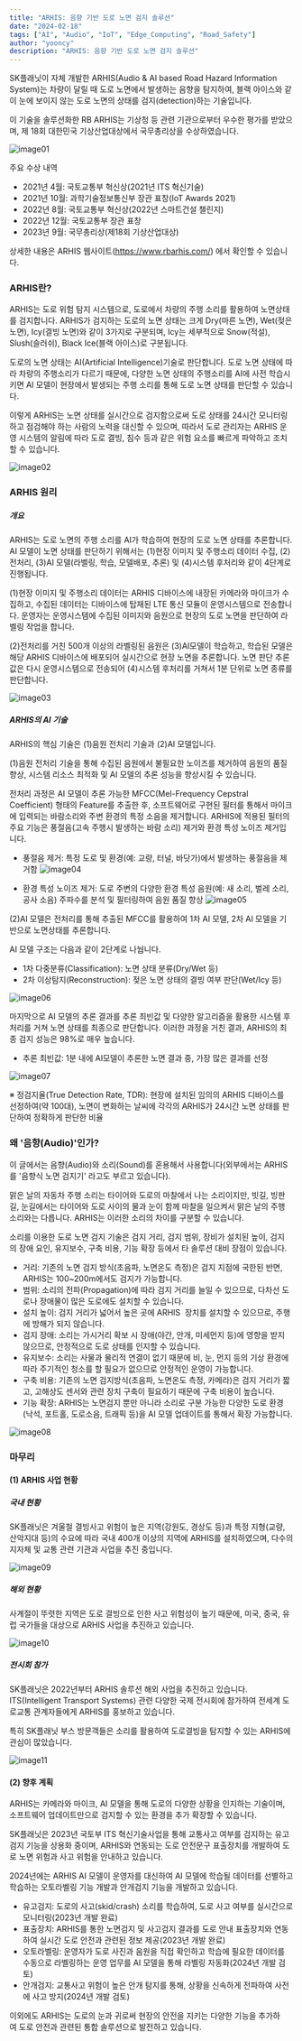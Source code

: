 ```yaml
---
title: "ARHIS: 음향 기반 도로 노면 검지 솔루션"
date: "2024-02-18"
tags: ["AI", "Audio", "IoT", "Edge_Computing", "Road_Safety"]
author: "yooncy"
description: "ARHIS: 음향 기반 도로 노면 검지 솔루션"
---
```


SK플래닛이 자체 개발한 ARHIS(Audio & AI based Road Hazard Information System)는 차량이 달릴 때 도로 노면에서 발생하는 음향을 탐지하여, 블랙 아이스와 같이 눈에 보이지 않는 도로 노면의 상태를 검지(detection)하는 기술입니다. 

이 기술을 솔루션화한 RB ARHIS는 기상청 등 관련 기관으로부터 우수한 평가를 받았으며, 제 18회 대한민국 기상산업대상에서 국무총리상을 수상하였습니다. 

![image01](./image01.png)

주요 수상 내역
* 2021년 4월: 국토교통부 혁신상(2021년 ITS 혁신기술)
* 2021년 10월: 과학기술정보통신부 장관 표창(IoT Awards 2021)
* 2022년 8월: 국토교통부 혁신상(2022년 스마트건설 챌린지)
* 2022년 12월: 국토교통부 장관 표창
* 2023년 9월: 국무총리상(제18회 기상산업대상)

상세한 내용은 ARHIS 웹사이트(https://www.rbarhis.com/) 에서 확인할 수 있습니다. 


###  ARHIS란?  

ARHIS는 도로 위험 탐지 시스템으로, 도로에서 차량의 주행 소리를 활용하여 노면상태를 검지합니다. ARHIS가 검지하는 도로의 노면 상태는 크게 Dry(마른 노면), Wet(젖은 노면), Icy(결빙 노면)와 같이 3가지로 구분되며,  Icy는 세부적으로 Snow(적설), Slush(슬러쉬), Black Ice(블랙 아이스)로 구분됩니다.

도로의 노면 상태는 AI(Artificial Intelligence)기술로 판단합니다. 도로 노면 상태에 따라 차량의 주행소리가 다르기 때문에, 다양한 노면 상태의 주행소리를 AI에 사전 학습시키면 AI 모델이 현장에서 발생되는 주행 소리를 통해 도로 노면 상태를 판단할 수 있습니다. 

이렇게 ARHIS는 노면 상태를 실시간으로 검지함으로써 도로 상태를 24시간 모니터링하고 점검해야 하는 사람의 노력을 대신할 수 있으며, 따라서 도로 관리자는 ARHIS 운영 시스템의 알림에 따라 도로 결빙, 침수 등과 같은 위험 요소를 빠르게 파악하고 조치할 수 있습니다.

![image02](./image02.png)


### ARHIS 원리 

##### 개요 

ARHIS는 도로 노면의 주행 소리를 AI가 학습하여 현장의 도로 노면 상태를 추론합니다. AI 모델이 노면 상태를 판단하기 위해서는 (1)현장 이미지 및 주행소리 데이터 수집, (2)전처리, (3)AI 모델(라벨링, 학습, 모델배포, 추론) 및 (4)시스템 후처리와 같이 4단계로 진행됩니다.

(1)현장 이미지 및 주행소리 데이터는 ARHIS 디바이스에 내장된 카메라와 마이크가 수집하고, 수집된 데이터는 디바이스에 탑재된 LTE 통신 모듈이 운영시스템으로 전송합니다.
운영자는 운영시스템에 수집된 이미지와 음원으로 현장의 도로 노면을 판단하여 라벨링 작업을 합니다.

(2)전처리를 거친 500개 이상의 라벨링된 음원은  (3)AI모델이 학습하고, 학습된 모델은 해당 ARHIS 디바이스에 배포되어 실시간으로 현장 노면을 추론합니다. 노면 판단 추론값은 다시 운영시스템으로 전송되어 (4)시스템 후처리를 거쳐서 1분 단위로 노면 종류를 판단합니다.


![image03](./image03.png)


##### ARHIS의 AI 기술

ARHIS의 핵심 기술은 (1)음원 전처리 기술과 (2)AI 모델입니다.

(1)음원 전처리 기술을 통해 수집된 음원에서 불필요한 노이즈를 제거하여 음원의 품질 향상, 시스템 리소스 최적화 및 AI 모델의 추론 성능을 향상시킬 수 있습니다.  

전처리 과정은 AI 모델이 추론 가능한 MFCC(Mel-Frequency Cepstral Coefficient) 형태의 Feature를 추출한 후, 소프트웨어로 구현된 필터를 통해서 마이크에 입력되는 바람소리와 주변 환경의 특정 소음을 제거합니다. ARHIS에 적용된 필터의 주요 기능은 풍절음(고속 주행시 발생하는 바람 소리) 제거와 환경 특성 노이즈 제거입니다.

* 풍절음 제거: 특정 도로 및 환경(예: 교량, 터널, 바닷가)에서 발생하는 풍절음을 제거함
![image04](./image04.png)

* 환경 특성 노이즈 제거: 도로 주변의 다양한 환경 특성 음원(예: 새 소리, 벌레 소리, 공사 소음) 주파수를 분석 및 필터링하여 음원 품질 향상
![image05](./image05.png) 


(2)AI 모델은 전처리를 통해 추출된 MFCC를 활용하여 1차 AI 모델, 2차 AI 모델을 기반으로 노면상태를 추론합니다. 

AI 모델 구조는 다음과 같이 2단계로 나눱니다.  
* 1차 다중분류(Classification): 노면 상태 분류(Dry/Wet 등)
* 2차 이상탐지(Reconstruction): 젖은 노면 상태의 결빙 여부 판단(Wet/Icy 등) 

![image06](./image06.png) 

마지막으로 AI 모델의 추론 결과를 추론 최빈값 및 다양한 알고리즘을 활용한 시스템 후처리를 거쳐 노면 상태를 최종으로 판단합니다. 이러한 과정을 거친 결과, ARHIS의 최종 검지 성능은 98%로 매우 높습니다.  

* 추론 최빈값: 1분 내에 AI모델이 추론한 노면 결과 중, 가장 많은 결과를 선정 

![image07](./image07.png)


※ 정검지율(True Detection Rate, TDR): 현장에 설치된 임의의 ARHIS 디바이스를 선정하여(약 100대), 노면이 변화하는 날씨에 각각의 ARHIS가 24시간 노면 상태를 판단하여 정확하게 판단한 비율

### 왜 '음향(Audio)'인가?  

이 글에서는 음향(Audio)와 소리(Sound)를 혼용해서 사용합니다(외부에서는 ARHIS를 '음향식 노면 검지기' 라고도 부르고 있습니다). 

맑은 날의 자동차 주행 소리는 타이어와 도로의 마찰에서 나는 소리이지만, 빗길, 빙판길, 눈길에서는 타이어와 도로 사이의 물과 눈이 함께 마찰을 일으켜서 맑은 날의 주행 소리와는 다릅니다. ARHIS는 이러한 소리의 차이를 구분할 수 있습니다. 

소리를 이용한 도로 노면 검지 기술은 검지 거리, 검지 범위, 장비가 설치된 높이, 검지의 장애 요인, 유지보수, 구축 비용, 기능 확장 등에서 타 솔루션 대비 장점이 있습니다. 

* 거리: 기존의 노면 검지 방식(초음파, 노면온도 측정)은 검지 지점에 국한된 반면, ARHIS는 100~200m에서도 검지가 가능합니다. 
* 범위: 소리의 전파(Propagation)에 따라 검지 거리를 늘일 수 있으므로, 다차선 도로나 장애물이 많은 도로에도 설치할 수 있습니다.
* 설치 높이: 검지 거리가 넓어서 높은 곳에 ARHIS  장치를 설치할 수 있으므로, 주행에 방해가 되지 않습니다.
* 검지 장애: 소리는 가시거리 확보 시 장애(야간, 안개, 미세먼지 등)에 영향을 받지 않으므로, 안정적으로 도로 상태를 인지할 수 있습니다.
* 유지보수: 소리는 사물과 물리적 연결이 없기 때문에 비, 눈, 먼지 등의 기상 환경에 따라 주기적인 청소를 할 필요가 없으므로 안정적인 운영이 가능합니다.
* 구축 비용: 기존의 노면 검지방식(초음파, 노면온도 측정, 카메라)은 검지 거리가 짧고, 고해상도 센서와 관련 장치 구축이 필요하기 때문에 구축 비용이 높습니다.
* 기능 확장: ARHIS는 노면검지 뿐만 아니라 소리로 구분 가능한 다양한 도로 환경(낙석, 포트홀, 도로소음, 트래픽 등)을 AI 모델 업데이트를 통해서 확장 가능합니다.

![image08](./image08.png)

### 마무리

#### (1) ARHIS 사업 현황

##### 국내 현황

SK플래닛은 겨울철 결빙사고 위험이 높은 지역(강원도, 경상도 등)과 특정 지형(교량, 산악지대 등)의 수요에 따라 국내 400개 이상의 지역에 ARHIS를 설치하였으며, 다수의 지자체 및 교통 관련 기관과 사업을 추진 중입니다.

![image09](./image09.png) 

##### 해외 현황

사계절이 뚜렷한 지역은 도로 결빙으로 인한 사고 위험성이 높기 때문에, 미국, 중국, 유럽 국가들을 대상으로 ARHIS 사업을 추진하고 있습니다. 

![image10](./image10.png)

##### 전시회 참가

SK플래닛은 2022년부터 ARHIS 솔루션 해외 사업을 추진하고 있습니다. ITS(Intelligent Transport Systems) 관련 다양한 국제 전시회에 참가하여 전세계 도로교통 관계자들에게 ARHIS를 홍보하고 있습니다.

특히 SK플래닛 부스 방문객들은 소리를 활용하여 도로결빙을 탐지할 수 있는 ARHIS에 관심이 많았습니다. 

![image11](./image11.png)


#### (2) 향후 계획

ARHIS는 카메라와 마이크, AI 모델을 통해 도로의 다양한 상황을 인지하는 기술이며, 소프트웨어 업데이트만으로 검지할 수 있는 환경을 추가 확장할 수 있습니다. 

SK플래닛은 2023년 국토부 ITS 혁신기술사업을 통해 교통사고 여부를 검지하는 유고검지 기능을 상용화 중이며, ARHIS와 연동되는 도로 안전문구 표출장치를 개발하여 도로 노면 위험과 사고 위험을 안내하고 있습니다.

2024년에는 ARHIS AI 모델이 운영자를 대신하여 AI 모델에 학습될 데이터를 선별하고 학습하는 오토라벨링 기능 개발과 안개검지 기능을 개발하고 있습니다. 

* 유고검지: 도로의 사고(skid/crash) 소리를 학습하여, 도로 사고 여부를 실시간으로 모니터링(2023년 개발 완료)
* 표출장치: ARHIS를 통한 노면검지 및 사고검지 결과를 도로 안내 표출장치와 연동하여 실시간 도로 안전과 관련된 정보 제공(2023년 개발 완료)
* 오토라벨링: 운영자가 도로 사진과 음원을 직접 확인하고 학습에 필요한 데이터를 수동으로 라벨링하는 운영 업무를 AI 모델을 통해 라벨링 자동화(2024년 개발 검토)
* 안개검지: 교통사고 위험이 높은 안개 탐지를 통해, 상황을 신속하게 전파하여 사전에 사고 방지(2024년 개발 검토)

이외에도 ARHIS는 도로의 눈과 귀로써 현장의 안전을 지키는 다양한 기능을 추가하여 도로 안전과 관련된 통합 솔루션으로 발전하고 있습니다.